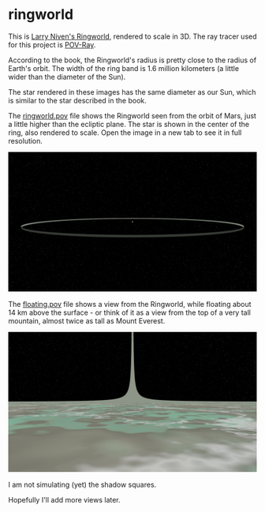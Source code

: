 # ringworld
This is [Larry Niven's Ringworld](https://en.wikipedia.org/wiki/Ringworld), rendered to scale in 3D. The ray tracer used for this project is [POV-Ray](http://www.povray.org/).

According to the book, the Ringworld's radius is pretty close to the radius of Earth's orbit. The width of the ring band is 1.6 million kilometers (a little wider than the diameter of the Sun).

The star rendered in these images has the same diameter as our Sun, which is similar to the star described in the book.

The [ringworld.pov](/ringworld.pov) file shows the Ringworld seen from the orbit of Mars, just a little higher than the ecliptic plane. The star is shown in the center of the ring, also rendered to scale. Open the image in a new tab to see it in full resolution.

![Ringworld](/ringworld.png)

The [floating.pov](/floating.pov) file shows a view from the Ringworld, while floating about 14 km above the surface - or think of it as a view from the top of a very tall mountain, almost twice as tall as Mount Everest.

![floating](/floating.png)

I am not simulating (yet) the shadow squares.

Hopefully I'll add more views later.
